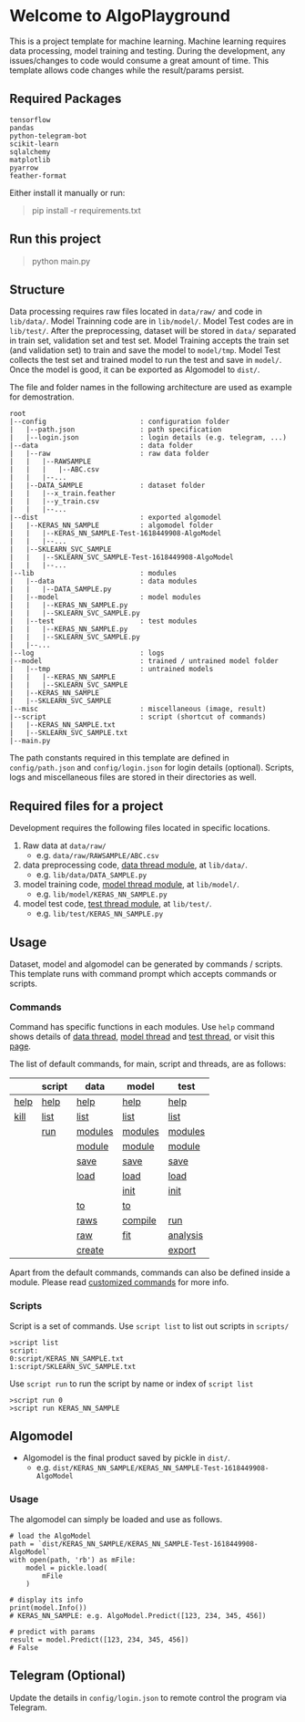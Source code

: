 # Welcome to AlgoPlayground
This is a project template for machine learning. Machine learning requires data processing, model training and testing. During the development, any issues/changes to code would consume a great amount of time. This template allows code changes while the result/params persist. 

## Required Packages
```
tensorflow
pandas
python-telegram-bot
scikit-learn
sqlalchemy
matplotlib
pyarrow
feather-format
```
Either install it manually or run:
> pip install -r requirements.txt

## Run this project
> python main.py

## Structure
Data processing requires raw files located in `data/raw/` and code in `lib/data/`. Model Trainning code are in `lib/model/`. Model Test codes are in `lib/test/`. After the preprocessing, dataset will be stored in `data/` separated in train set, validation set and test set. Model Training accepts the train set (and validation set) to train and save the model to `model/tmp`. Model Test collects the test set and trained model to run the test and save in `model/`. Once the model is good, it can be exported as Algomodel to `dist/`.

The file and folder names in the following architecture are used as example for demostration.
```
root
|--config                       : configuration folder
|   |--path.json                : path specification
|   |--login.json               : login details (e.g. telegram, ...)
|--data                         : data folder
|   |--raw                      : raw data folder
|   |   |--RAWSAMPLE
|   |   |   |--ABC.csv
|   |   |--...
|   |--DATA_SAMPLE              : dataset folder
|   |   |--x_train.feather
|   |   |--y_train.csv
|   |   |--...
|--dist                         : exported algomodel
|   |--KERAS_NN_SAMPLE          : algomodel folder 
|   |   |--KERAS_NN_SAMPLE-Test-1618449908-AlgoModel
|   |   |--...
|   |--SKLEARN_SVC_SAMPLE
|   |   |--SKLEARN_SVC_SAMPLE-Test-1618449908-AlgoModel
|   |   |--...
|--lib                          : modules
|   |--data                     : data modules
|   |   |--DATA_SAMPLE.py       
|   |--model                    : model modules
|   |   |--KERAS_NN_SAMPLE.py
|   |   |--SKLEARN_SVC_SAMPLE.py
|   |--test                     : test modules
|   |   |--KERAS_NN_SAMPLE.py
|   |   |--SKLEARN_SVC_SAMPLE.py
|   |--...
|--log                          : logs
|--model                        : trained / untrained model folder
|   |--tmp                      : untrained models
|   |   |--KERAS_NN_SAMPLE
|   |   |--SKLEARN_SVC_SAMPLE
|   |--KERAS_NN_SAMPLE
|   |--SKLEARN_SVC_SAMPLE
|--misc                         : miscellaneous (image, result)
|--script                       : script (shortcut of commands)
|   |--KERAS_NN_SAMPLE.txt
|   |--SKLEARN_SVC_SAMPLE.txt
|--main.py
```
The path constants required in this template are defined in `config/path.json` and `config/login.json` for login details (optional). Scripts, logs and miscellaneous files are stored in their directories as well.

## Required files for a project
Development requires the following files located in specific locations.

1. Raw data at `data/raw/`
    - e.g. `data/raw/RAWSAMPLE/ABC.csv`
2. data preprocessing code, [data thread module](lib/data/README.md), at `lib/data/`. 
    - e.g. `lib/data/DATA_SAMPLE.py`
3. model training code, [model thread module](lib/model/README.md), at `lib/model/`. 
    - e.g. `lib/model/KERAS_NN_SAMPLE.py`
4. model test code, [test thread module](lib/test/README.md), at `lib/test/`. 
    - e.g. `lib/test/KERAS_NN_SAMPLE.py`

## Usage
Dataset, model and algomodel can be generated by commands / scripts. This template runs with command prompt which accepts commands or scripts.
### Commands
Command has specific functions in each modules. Use `help` command shows details of [data thread](lib/data/README.md), [model thread](lib/model/README.md) and [test thread](lib/test/README.md), or visit this [page](lib/COMMAND.md).

The list of default commands, for main, script and threads, are as follows:

| | script | data | model | test |
| --- | --- | --- | --- | --- |
| [help](COMMAND.md#list) | [help](COMMAND.md#list) | [help](COMMAND.md#help) | [help](COMMAND.md#help) | [help](COMMAND.md#help) |
| [kill](COMMAND.md#kill) | [list](COMMAND.md#list) | [list](COMMAND.md#list) | [list](COMMAND.md#list) | [list](COMMAND.md#list) |
| | [run](COMMAND.md#run) | [modules](COMMAND.md#modules) | [modules](COMMAND.md#modules) | [modules](COMMAND.md#modules) |
| | | [module](COMMAND.md#module) | [module](COMMAND.md#module) | [module](COMMAND.md#module) |
| | | [save](COMMAND.md#save) | [save](COMMAND.md#save) | [save](COMMAND.md#save) |
| | | [load](COMMAND.md#load) | [load](COMMAND.md#load) | [load](COMMAND.md#load) |
| | | | [init](COMMAND.md#init) | [init](COMMAND.md#init) |
| | | [to](COMMAND.md#to) | [to](COMMAND.md#to) | |
| | | [raws](COMMAND.md#raws) | [compile](COMMAND.md#compile) | [run](COMMAND.md#run) |
| | | [raw](COMMAND.md#raw) | [fit](COMMAND.md#fit) | [analysis](COMMAND.md#analysis) |
| | | [create](COMMAND.md#create) | | [export](COMMAND.md#export) |

Apart from the default commands, commands can also be defined inside a module. Please read [customized commands](COMMAND.md#Customized-Commands) for more info.

### Scripts
Script is a set of commands. 
Use `script list` to list out scripts in `scripts/`
```
>script list
script:
0:script/KERAS_NN_SAMPLE.txt
1:script/SKLEARN_SVC_SAMPLE.txt
```
Use `script run` to run the script by name or index of `script list`
```
>script run 0
>script run KERAS_NN_SAMPLE
```

## Algomodel
- Algomodel is the final product saved by pickle in `dist/`.
    - e.g. `dist/KERAS_NN_SAMPLE/KERAS_NN_SAMPLE-Test-1618449908-AlgoModel`

### Usage
The algomodel can simply be loaded and use as follows.
```
# load the AlgoModel
path = `dist/KERAS_NN_SAMPLE/KERAS_NN_SAMPLE-Test-1618449908-AlgoModel`
with open(path, 'rb') as mFile:
    model = pickle.load(
        mFile
    )

# display its info
print(model.Info()) 
# KERAS_NN_SAMPLE: e.g. AlgoModel.Predict([123, 234, 345, 456])

# predict with params
result = model.Predict([123, 234, 345, 456])    
# False
```
## Telegram (Optional)
Update the details in `config/login.json` to remote control the program via Telegram. 
